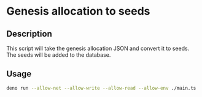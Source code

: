 # Genesis allocation to seeds

## Description

This script will take the genesis allocation JSON and convert it to seeds. The seeds will be added to the database.

## Usage

```bash
deno run --allow-net --allow-write --allow-read --allow-env ./main.ts
```
